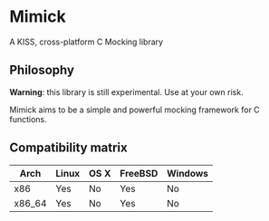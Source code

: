 Mimick
======

A KISS, cross-platform C Mocking library

## Philosophy

**Warning**: this library is still experimental. Use at your own risk.

Mimick aims to be a simple and powerful mocking framework for C functions.

## Compatibility matrix

| Arch | Linux | OS X | FreeBSD | Windows |
| --- | --- | --- | --- | --- |
| x86 | Yes | No | Yes | No |
| x86\_64 | Yes | No | Yes | No |

